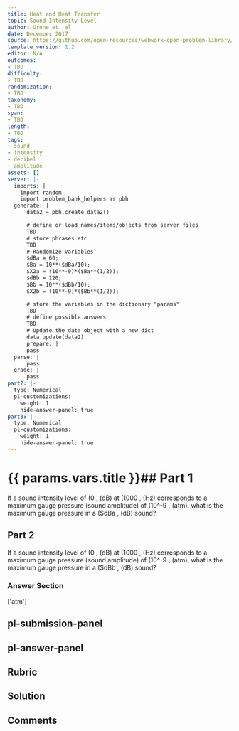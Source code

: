 ```yaml
---
title: Heat and Heat Transfer
topic: Sound Intensity Level
author: Urone et. al
date: December 2017
source: https://github.com/open-resources/webwork-open-problem-library/tree/master/Contrib/BrockPhysics/College_Physics_Urone/17.Physics_of_Hearing/17-03.Sound_Intensity_Level/NU_U17_17_03_015.pg
template_version: 1.2
editor: N/A
outcomes:
- TBD
difficulty:
- TBD
randomization:
- TBD
taxonomy:
- TBD
span:
- TBD
length:
- TBD
tags:
- sound
- intensity
- decibel
- amplitude
assets: []
server: |-
  imports: |
    import random
    import problem_bank_helpers as pbh
  generate: |
      data2 = pbh.create_data2()

      # define or load names/items/objects from server files
      TBD
      # store phrases etc
      TBD
      # Randomize Variables
      $dBa = 60;
      $Ba = 10**($dBa/10);
      $X2a = (10**-9)*($Ba**(1/2));
      $dBb = 120;
      $Bb = 10**($dBb/10);
      $X2b = (10**-9)*($Bb**(1/2));

      # store the variables in the dictionary "params"
      TBD
      # define possible answers
      TBD
      # Update the data object with a new dict
      data.update(data2)
      prepare: |
      pass
  parse: |
      pass
  grade: |
      pass
part2: |-
  type: Numerical
  pl-customizations:
    weight: 1
    hide-answer-panel: true
part3: |-
  type: Numerical
  pl-customizations:
    weight: 1
    hide-answer-panel: true
---
```


# {{ params.vars.title }}## Part 1 
If a sound intensity level of (0 , (dB) at (1000 , (Hz) corresponds to a maximum gauge pressure (sound amplitude) of (10^-9 , (atm), what is the maximum gauge pressure in a ($dBa , (dB) sound? 
## Part 2 
If a sound intensity level of (0 , (dB) at (1000 , (Hz) corresponds to a maximum gauge pressure (sound amplitude) of (10^-9 , (atm), what is the maximum gauge pressure in a ($dBb , (dB) sound? 


### Answer Section 
['atm']

## pl-submission-panel 


## pl-answer-panel 


## Rubric 


## Solution 


## Comments 


